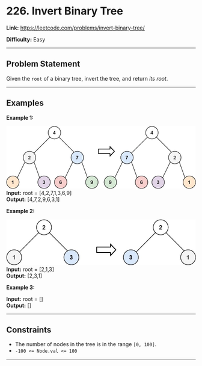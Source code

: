 # 226. Invert Binary Tree

**Link:** https://leetcode.com/problems/invert-binary-tree/

**Difficulty:** Easy

---

## Problem Statement

Given the `root` of a binary tree, invert the tree, and return _its root_.

---

## Examples

**Example 1:**

![alt text](invert1-tree.jpg) \
**Input:** root = [4,2,7,1,3,6,9] \
**Output:** [4,7,2,9,6,3,1]

**Example 2:**

![alt text](invert2-tree.jpg) \
**Input:** root = [2,1,3] \
**Output:** [2,3,1]

**Example 3:**

**Input:** root = [] \
**Output:** []

---

## Constraints

- The number of nodes in the tree is in the range `[0, 100]`.
- `-100 <= Node.val <= 100`

---